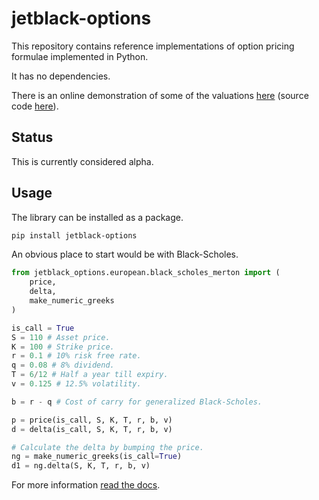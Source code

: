 # jetblack-options

This repository contains reference implementations of option pricing formulae
implemented in Python.

It has no dependencies.

There is an online demonstration of some of the valuations [here](https://rob-blackbourn.github.io/jetblack-options-demo/)
(source code [here](https://github.com/rob-blackbourn/jetblack-options-demo)).

## Status

This is currently considered alpha.

## Usage

The library can be installed as a package.

```bash
pip install jetblack-options
```

An obvious place to start would be with Black-Scholes.

```python
from jetblack_options.european.black_scholes_merton import (
    price,
    delta,
    make_numeric_greeks
)

is_call = True
S = 110 # Asset price.
K = 100 # Strike price.
r = 0.1 # 10% risk free rate.
q = 0.08 # 8% dividend.
T = 6/12 # Half a year till expiry.
v = 0.125 # 12.5% volatility.

b = r - q # Cost of carry for generalized Black-Scholes.

p = price(is_call, S, K, T, r, b, v)
d = delta(is_call, S, K, T, r, b, v)

# Calculate the delta by bumping the price.
ng = make_numeric_greeks(is_call=True)
d1 = ng.delta(S, K, T, r, b, v)
```

For more information [read the docs](https://rob-blackbourn.github.io/jetblack-options/).
